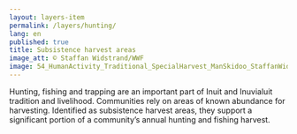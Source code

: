 ```yaml
---
layout: layers-item
permalink: /layers/hunting/
lang: en
published: true
title: Subsistence harvest areas
image_att: © Staffan Widstrand/WWF
image: 54_HumanActivity_Traditional_SpecialHarvest_ManSkidoo_StaffanWidstrand.jpg
---
```

Hunting, fishing and trapping are an important part of Inuit and Inuvialuit tradition and livelihood. Communities rely on areas of known abundance for harvesting. Identified as subsistence harvest areas, they support a significant portion of a community’s annual hunting and fishing harvest.
